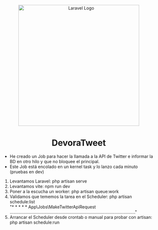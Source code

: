 <p align="center"><a href="https://laravel.com" target="_blank"><img src="https://raw.githubusercontent.com/laravel/art/master/logo-lockup/5%20SVG/2%20CMYK/1%20Full%20Color/laravel-logolockup-cmyk-red.svg" width="400" alt="Laravel Logo"></a></p>

<h1 align="center">DevoraTweet</h1>

- He creado un Job para hacer la llamada a la API de Twitter e informar la BD en otro hilo y que no bloquee el principal.
- Este Job está encolado en un kernel task y lo lanzo cada minuto (pruebas en dev)

1. Levantamos Laravel: php artisan serve
2. Levantamos vite: npm run dev
3. Poner a la escucha un worker: php artisan queue:work
4. Validamos que tememos la tarea en el Scheduler:  php artisan schedule:list <br>
"* * * * *  App\Jobs\MakeTwitterApiRequest ......................................................................................................."
4. Arrancar el Scheduler desde crontab o manual para probar con artisan: php artisan schedule:run 
